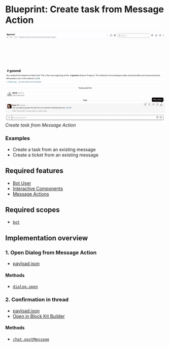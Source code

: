 # Blueprint: Create task from Message Action

![](create-task.gif)  
*Create task from Message Action*

### Examples

* Create a task from an existing message
* Create a ticket from an existing message

## Required features

* [Bot User](https://api.slack.com/bot-users)
* [Interactive Components](https://api.slack.com/interactive-messages)
* [Message Actions](https://api.slack.com/actions)

## Required scopes

* [`bot`](https://api.slack.com/scopes/bot)

## Implementation overview

### 1. Open Dialog from Message Action

* [payload.json](payload-task-dialog.json)

#### Methods

* [`dialog.open`](https://api.slack.com/methods/dialog.open)

### 2. Confirmation in thread

* [payload.json](payload-task-confirm.json)
* [Open in Block Kit Builder](https://api.slack.com/tools/block-kit-builder?blocks=%5B%0A%20%20%20%20%20%20%20%20%7B%0A%20%20%20%20%20%20%20%20%20%20%22type%22%3A%20%22section%22%2C%0A%20%20%20%20%20%20%20%20%20%20%22text%22%3A%20%7B%0A%20%20%20%20%20%20%20%20%20%20%20%20%22type%22%3A%20%22mrkdwn%22%2C%0A%20%20%20%20%20%20%20%20%20%20%20%20%22text%22%3A%20%22Your%20task%20*Prepare%20customer%20deck*%20has%20been%20created%20%3Aok_hand%3A%22%0A%20%20%20%20%20%20%20%20%20%20%7D%2C%0A%20%20%20%20%20%20%20%20%20%20%22accessory%22%3A%20%7B%0A%20%20%20%20%20%20%20%20%20%20%20%20%22type%22%3A%20%22button%22%2C%0A%20%20%20%20%20%20%20%20%20%20%20%20%22text%22%3A%20%7B%0A%20%20%20%20%20%20%20%20%20%20%20%20%20%20%22type%22%3A%20%22plain_text%22%2C%0A%20%20%20%20%20%20%20%20%20%20%20%20%20%20%22text%22%3A%20%22View%20%3Aarrow_upper_right%3A%22%2C%0A%20%20%20%20%20%20%20%20%20%20%20%20%20%20%22emoji%22%3A%20true%0A%20%20%20%20%20%20%20%20%20%20%20%20%7D%2C%0A%20%20%20%20%20%20%20%20%20%20%20%20%22url%22%3A%20%22https%3A%2F%2Fexample.com%22%0A%20%20%20%20%20%20%20%20%20%20%7D%0A%20%20%20%20%20%20%20%20%7D%2C%0A%20%20%20%20%20%20%20%20%7B%0A%20%20%20%20%20%20%20%20%20%20%22type%22%3A%20%22divider%22%0A%20%20%20%20%20%20%20%20%7D%2C%0A%20%20%20%20%20%20%20%20%7B%0A%20%20%20%20%20%20%20%20%20%20%22type%22%3A%20%22context%22%2C%0A%20%20%20%20%20%20%20%20%20%20%22elements%22%3A%20%5B%0A%20%20%20%20%20%20%20%20%20%20%20%20%7B%0A%20%20%20%20%20%20%20%20%20%20%20%20%20%20%22type%22%3A%20%22mrkdwn%22%2C%0A%20%20%20%20%20%20%20%20%20%20%20%20%20%20%22text%22%3A%20%22*Assignee%3A*%20%3CfakeLink.toUser.com%7CDavid%3E%22%0A%20%20%20%20%20%20%20%20%20%20%20%20%7D%2C%0A%20%20%20%20%20%20%20%20%20%20%20%20%7B%0A%20%20%20%20%20%20%20%20%20%20%20%20%20%20%22type%22%3A%20%22mrkdwn%22%2C%0A%20%20%20%20%20%20%20%20%20%20%20%20%20%20%22text%22%3A%20%22*Priority%3A*%20%3Aarrow_double_up%3A%20High%22%0A%20%20%20%20%20%20%20%20%20%20%20%20%7D%2C%0A%20%20%20%20%20%20%20%20%20%20%20%20%7B%0A%20%20%20%20%20%20%20%20%20%20%20%20%20%20%22type%22%3A%20%22mrkdwn%22%2C%0A%20%20%20%20%20%20%20%20%20%20%20%20%20%20%22text%22%3A%20%22*Labels%3A*%20Sales%22%0A%20%20%20%20%20%20%20%20%20%20%20%20%7D%0A%20%20%20%20%20%20%20%20%20%20%5D%0A%20%20%20%20%20%20%20%20%7D%2C%0A%20%20%20%20%20%20%20%20%7B%0A%20%20%20%20%20%20%20%20%20%20%22type%22%3A%20%22section%22%2C%0A%20%20%20%20%20%20%20%20%20%20%22text%22%3A%20%7B%0A%20%20%20%20%20%20%20%20%20%20%20%20%22type%22%3A%20%22mrkdwn%22%2C%0A%20%20%20%20%20%20%20%20%20%20%20%20%22text%22%3A%20%22*Description*%5CnCan%20you%20please%20prepare%20the%20deck%20for%20our%20customer%20meeting%20tomorrow%2C%20%3CfakeLink.toUser.com%7CDavid%3E%3F%5Cn%5Cnhttps%3A%2F%2Fworkspace.slack.com%2Farchives%2FCXXXXXXX%2Fp1553819686001000%22%0A%20%20%20%20%20%20%20%20%20%20%7D%0A%20%20%20%20%20%20%20%20%7D%0A%20%20%20%20%20%20%5D)

#### Methods

* [`chat.postMessage`](https://api.slack.com/methods/chat.postMessage)